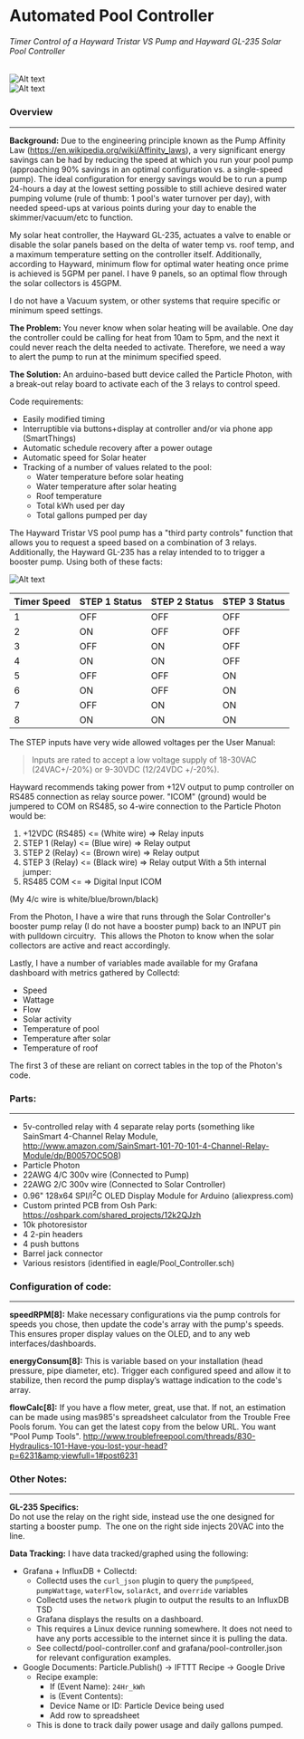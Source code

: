 # Automated Pool Controller
###### Timer Control of a Hayward Tristar VS Pump and Hayward GL-235 Solar Pool Controller
![Alt text](/images/pool_controller.jpg?raw=true "Finished Pool Controller")  
![Alt text](/images/grafana.png?raw=true "Grafana Dashboard")
### Overview
---------------------
**Background:**
Due to the engineering principle known as the Pump Affinity Law (<https://en.wikipedia.org/wiki/Affinity_laws>), a very significant energy savings can be had by reducing the speed at which you run your pool pump (approaching 90% savings in an optimal configuration vs. a single-speed pump).  The ideal configuration for energy savings would be to run a pump 24-hours a day at the lowest setting possible to still achieve desired water pumping volume (rule of thumb: 1 pool's water turnover per day), with needed speed-ups at various points during your day to enable the skimmer/vacuum/etc to function.  

My solar heat controller, the Hayward GL-235, actuates a valve to enable or disable the solar panels based on the delta of water temp vs. roof temp, and a maximum temperature setting on the controller itself.  Additionally, according to Hayward, minimum flow for optimal water heating once prime is achieved is 5GPM per panel.  I have 9 panels, so an optimal flow through the solar collectors is 45GPM.  

I do not have a Vacuum system, or other systems that require specific or minimum speed settings.

**The Problem:**
You never know when solar heating will be available.  One day the controller could be calling for heat from 10am to 5pm, and the next it could never reach the delta needed to activate.  Therefore, we need a way to alert the pump to run at the minimum specified speed.

**The Solution:**
An arduino-based butt device called the Particle Photon, with a break-out relay board to activate each of the 3 relays to control speed.  

Code requirements:
-   Easily modified timing
-   Interruptible via buttons+display at controller and/or via phone app (SmartThings)
-   Automatic schedule recovery after a power outage
-   Automatic speed for Solar heater
-   Tracking of a number of values related to the pool:
    -   Water temperature before solar heating
    -   Water temperature after solar heating
    -   Roof temperature
    -   Total kWh used per day
    -   Total gallons pumped per day

The Hayward Tristar VS pool pump has a "third party controls" function that allows you to request a speed based on a combination of 3 relays.  Additionally, the Hayward GL-235 has a relay intended to to trigger a booster pump.  Using both of these facts:  

![Alt text](/images/Tristar_VS_Relay_Wiring.png?raw=true "Pool Pump Diagram")

| Timer Speed | STEP 1 Status | STEP 2 Status | STEP 3 Status |
| ----------- | ------------- | ------------- | ------------- |
| 1           | OFF           | OFF           | OFF           |
| 2           | ON            | OFF           | OFF           |
| 3           | OFF           | ON            | OFF           |
| 4           | ON            | ON            | OFF           |
| 5           | OFF           | OFF           | ON            |
| 6           | ON            | OFF           | ON            |
| 7           | OFF           | ON            | ON            |
| 8           | ON            | ON            | ON            |

The STEP inputs have very wide allowed voltages per the User Manual:
> Inputs are rated to accept a low voltage supply of 18-30VAC (24VAC+/-20%) or 9-30VDC (12/24VDC +/-20%).

Hayward recommends taking power from +12V output to pump controller on RS485 connection as relay source power. "ICOM" (ground) would be jumpered to COM on RS485, so 4-wire connection to the Particle Photon would be:
1.  +12VDC (RS485) &lt;= (White wire) =&gt; Relay inputs
2.  STEP 1 (Relay) &lt;= (Blue wire) =&gt; Relay output
3.  STEP 2 (Relay) &lt;= (Brown wire) =&gt; Relay output
4.  STEP 3 (Relay) &lt;= (Black wire) =&gt; Relay output
    With a 5th internal jumper:
5.  RS485 COM &lt;= =&gt; Digital Input ICOM

(My 4/c wire is white/blue/brown/black)  

From the Photon, I have a wire that runs through the Solar Controller's booster pump relay (I do not have a booster pump) back to an INPUT pin with pulldown circuitry.  This allows the Photon to know when the solar collectors are active and react accordingly.  

Lastly, I have a number of variables made available for my Grafana dashboard with metrics gathered by Collectd:
-   Speed
-   Wattage
-   Flow
-   Solar activity
-   Temperature of pool
-   Temperature after solar
-   Temperature of roof

The first 3 of these are reliant on correct tables in the top of the Photon's code.

### Parts:
-------------------
-   5v-controlled relay with 4 separate relay ports (something like SainSmart 4-Channel Relay Module, <http://www.amazon.com/SainSmart-101-70-101-4-Channel-Relay-Module/dp/B0057OC5O8>)
-   Particle Photon
-   22AWG 4/C 300v wire (Connected to Pump)
-   22AWG 2/C 300v wire (Connected to Solar Controller)
-   0.96" 128x64 SPI/I<sup>2</sup>C OLED Display Module for Arduino (aliexpress.com)
-   Custom printed PCB from Osh Park: https://oshpark.com/shared_projects/12k2QJzh
-   10k photoresistor
-   4 2-pin headers
-   4 push buttons
-   Barrel jack connector
-   Various resistors (identified in eagle/Pool_Controller.sch)


### Configuration of code:
-------------------------------------
**speedRPM\[8\]:** Make necessary configurations via the pump controls for speeds you chose, then update the code's array with the pump's speeds.  This ensures proper display values on the OLED, and to any web interfaces/dashboards.

**energyConsum\[8\]:** This is variable based on your installation (head pressure, pipe diameter, etc).  Trigger each configured speed and allow it to stabilize, then record the pump display’s wattage indication to the code's array.

**flowCalc\[8\]:** If you have a flow meter, great, use that.  If not, an estimation can be made using mas985's spreadsheet calculator from the Trouble Free Pools forum.  You can get the latest copy from the below URL.  You want "Pool Pump Tools".
<http://www.troublefreepool.com/threads/830-Hydraulics-101-Have-you-lost-your-head?p=6231&amp;viewfull=1#post6231>

### Other Notes:
-------------------------
**GL-235 Specifics:**  
Do not use the relay on the right side, instead use the one designed for starting a booster pump.  The one on the right side injects 20VAC into the line.

**Data Tracking:**
I have data tracked/graphed using the following:
-   Grafana + InfluxDB + Collectd:
    -   Collectd uses the `curl_json` plugin to query the `pumpSpeed`, `pumpWattage`, `waterFlow`, `solarAct`, and `override` variables
    -   Collectd uses the `network` plugin to output the results to an InfluxDB TSD
    -   Grafana displays the results on a dashboard.
    -   This requires a Linux device running somewhere.  It does not need to have any ports accessible to the internet since it is pulling the data.
    -   See collectd/pool-controller.conf and grafana/pool-controller.json for relevant configuration examples.
-   Google Documents: Particle.Publish() -> IFTTT Recipe -> Google Drive
    -   Recipe example:
        -   If (Event Name): `24Hr_kWh`
        -   is (Event Contents): <Leave Blank>
        -   Device Name or ID: Particle Device being used
        -   Add row to spreadsheet
    -   This is done to track daily power usage and daily gallons pumped.
